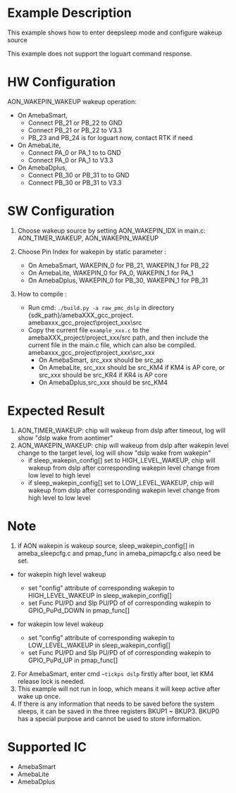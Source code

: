 # Example Description

This example shows how to enter deepsleep mode and configure wakeup source

This example does not support the loguart command response.

# HW Configuration
AON_WAKEPIN_WAKEUP wakeup operation:
* On AmebaSmart,
	- Connect PB_21 or PB_22 to GND
	- Connect PB_21 or PB_22 to V3.3
	- PB_23 and PB_24 is for loguart now, contact RTK if need
* On AmebaLite,
	- Connect PA_0 or PA_1 to to GND
	- Connect PA_0 or PA_1 to V3.3
* On AmebaDplus,
	- Connect PB_30 or PB_31 to to GND
	- Connect PB_30 or PB_31 to V3.3

# SW Configuration

1. Choose wakeup source by setting AON_WAKEPIN_IDX in main.c: AON_TIMER_WAKEUP, AON_WAKEPIN_WAKEUP
2. Choose Pin Index for wakepin by static parameter :
	* On AmebaSmart, WAKEPIN_0 for PB_21, WAKEPIN_1 for PB_22
	* On AmebaLite, WAKEPIN_0 for PA_0, WAKEPIN_1 for PA_1
	* On AmebaDplus, WAKEPIN_0 for PB_30, WAKEPIN_1 for PB_31

3. How to compile :
	- Run cmd: `./build.py -a raw_pmc_dslp` in directory {sdk_path}/amebaXXX_gcc_project. amebaxxx_gcc_project\project_xxx\src
	- Copy the current file `example_xxx.c` to the amebaXXX_project/project_xxx/src path, and then include the current file in the main.c file, which can also be compiled. amebaxxx_gcc_project\project_xxx\src_xxx
		* On AmebaSmart, src_xxx should be src_ap
		* On AmebaLite, src_xxx should be src_KM4 if KM4 is AP core, or src_xxx should be src_KR4 if KR4 is AP core
		* On AmebaDplus,src_xxx should be src_KM4


# Expected Result

1. AON_TIMER_WAKEUP: chip will wakeup from dslp after timeout, log will show "dslp wake from aontimer"
2. AON_WAKEPIN_WAKEUP: chip will wakeup from dslp after wakepin level change to the target level, log will show "dslp wake from wakepin"
	- if sleep_wakepin_config[] set to HIGH_LEVEL_WAKEUP, chip will wakeup from dslp after corresponding wakepin level change from low level to high level
	- if sleep_wakepin_config[] set to LOW_LEVEL_WAKEUP, chip will wakeup from dslp after corresponding wakepin level change from high level to low level

# Note

1. if AON wakepin is wakeup source, sleep_wakepin_config[] in ameba_sleepcfg.c and pmap_func in ameba_pimapcfg.c also need be set.
  - for wakepin high level wakeup

  	* set "config" attribute of corresponding wakepin to HIGH_LEVEL_WAKEUP in sleep_wakepin_config[]
  	* set Func PU/PD and Slp PU/PD of of corresponding wakepin to GPIO_PuPd_DOWN in pmap_func[]
  - for wakepin low level wakeup

  	* set "config" attribute of corresponding wakepin to LOW_LEVEL_WAKEUP in sleep_wakepin_config[]
  	* set Func PU/PD and Slp PU/PD of of corresponding wakepin to GPIO_PuPd_UP in pmap_func[]
2. For AmebaSmart, enter cmd `~tickps dslp` firstly after boot, let KM4 release lock is needed.
3. This example will not run in loop, which means it will keep active after wake up once.
4. If there is any information that needs to be saved before the system sleeps, it can be saved in the three registers BKUP1 ~ BKUP3. BKUP0 has a special purpose and cannot be used to store information.

# Supported IC

* AmebaSmart
* AmebaLite
* AmebaDplus


